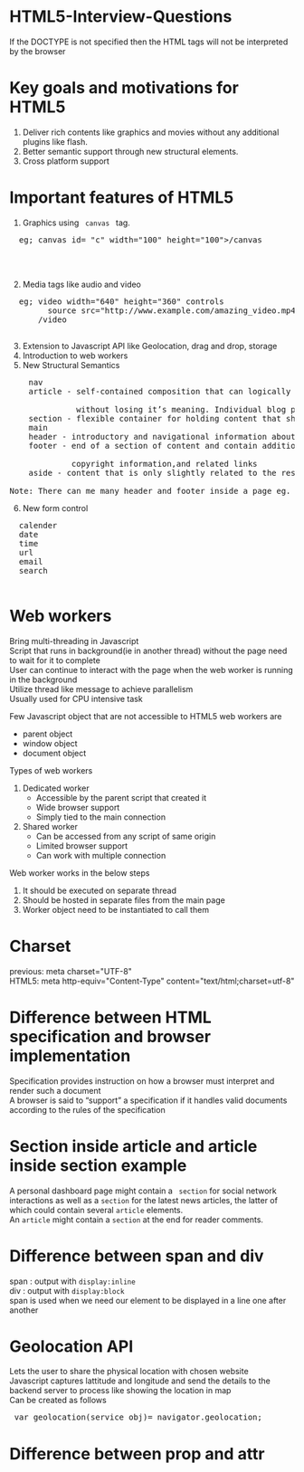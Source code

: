 # HTML5-Interview-Questions

If the DOCTYPE is not specified then the HTML tags will not be interpreted by the browser

Key goals and motivations for HTML5
====================================
1. Deliver rich contents like graphics and movies without any additional plugins like flash.
2. Better semantic support through new structural elements.
3. Cross platform support

Important features of HTML5
===========================
1. Graphics using <code> canvas </code> tag.
  <pre>
  eg; canvas id= "c" width="100" height="100">/canvas
  <script>
    var canvas = document.getElementById( "c" );
    var drawing_context = canvas.getContext( "2d" );
    drawing_context.fillStyle = "blue";
    drawing_context.fillRect( 50, 50, 100, 100 );
  </script>
  </pre>
  
 2. Media tags like audio and video
  <pre>
  eg; video width="640" height="360" controls
        source src="http://www.example.com/amazing_video.mp4"
      /video
  </pre>
      
 3. Extension to Javascript API like Geolocation, drag and drop, storage 
 4. Introduction to web workers
 5. New Structural Semantics
 <pre>
    nav
    article - self-contained composition that can logically be independently recreated outside of the page <br> 
              without losing it’s meaning. Individual blog posts or news stories
    section - flexible container for holding content that shares a common informational theme or purpose
    main
    header - introductory and navigational information about a section of the page
    footer - end of a section of content and contain additional information about the section. Author’s name,<br>
             copyright information,and related links
    aside - content that is only slightly related to the rest of the page.

Note: There can me many header and footer inside a page eg. header in article 1 and article 2
</pre>

6. New form control
<pre>
  calender
  date
  time
  url
  email
  search
 </pre>
 
Web workers
===========
Bring multi-threading in Javascript <br>
Script that runs in background(ie in another thread) without the page need to wait for it to complete <br>
User can continue to interact with the page when the web worker is running in the background <br>
Utilize thread like message to achieve parallelism <br>
Usually used for CPU intensive task <br>
 
Few Javascript object that are not accessible to HTML5 web workers are 
 - parent object
 - window object
 - document object
 
Types of web workers
1. Dedicated worker 
    - Accessible by the parent script that created it
    - Wide browser support
    - Simply tied to the main connection
2. Shared worker
    - Can be accessed from any script of same origin 
    - Limited browser support
    - Can work with multiple connection

Web worker works in the below steps
1. It should be executed on separate thread
2. Should be hosted in separate files from the main page
3. Worker object need to be instantiated to call them

Charset
=======
previous: meta charset="UTF-8" <br>
HTML5: meta http-equiv="Content-Type" content="text/html;charset=utf-8"

Difference between HTML specification and browser implementation
================================================================
Specification provides instruction on how a browser must interpret and render such a document <br>
A browser is said to “support” a specification if it handles valid documents according to the rules of the specification

Section inside article and article inside section example
========================================================
A personal dashboard page might contain a <code> section</code> for social network interactions as well as a <code>section</code> for the latest news articles, the latter of which could contain several <code>article</code> elements. <br>
An <code>article</code> might contain a <code>section</code> at the end for reader comments.

Difference between span and div
===============================
span : output with <code>display:inline</code> <br>
div : output with <code>display:block</code> <br>
span is used when we need our element to be displayed in a line one after another

Geolocation API
===============
Lets the user to share the physical location with chosen website <br>
Javascript captures lattitude and longitude and send the details to the backend server to process like showing the location in map <br>
Can be created as follows
<pre> var geolocation(service obj)= navigator.geolocation; </pre>

Difference between prop and attr
================================




